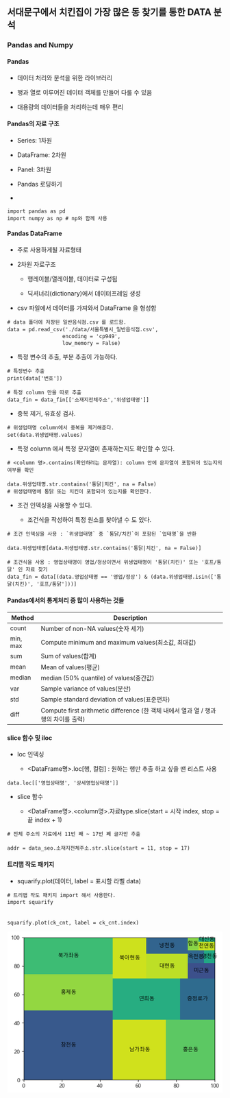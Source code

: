 ## 서대문구에서 치킨집이 가장 많은 동 찾기를 통한 DATA 분석

### Pandas and Numpy

#### Pandas

- 데이터 처리와 분석을 위한 라이브러리

- 행과 열로 이루어진 데이터 객체를 만들어 다룰 수 있음

- 대용량의 데이터들을 처리하는데 매우 편리

#### Pandas의 자료 구조

- Series: 1차원
- DataFrame: 2차원
- Panel: 3차원

- Pandas 로딩하기
- 
```
import pandas as pd
import numpy as np # np와 함께 사용
```

####  Pandas DataFrame

- 주로 사용하게될 자료형태

- 2차원 자료구조

  - 행레이블/열레이블, 데이터로 구성됨

  - 딕셔너리(dictionary)에서 데이터프레임 생성
  
- csv 파일에서 데이터를 가져와서 DataFrame 을 형성함

```
# data 폴더에 저장된 일반음식점.csv 를 로드함.
data = pd.read_csv('./data/서울특별시_일반음식점.csv', 
                  encoding = 'cp949',
                  low_memory = False)
```

- 특정 변수의 추출, 부분 추출이 가능하다.

```
# 특정변수 추출
print(data['번호']) 

# 특정 column 만을 따로 추출
data_fin = data_fin[['소재지전체주소','위생업태명']]
```

- 중복 제거, 유효성 검사.

```
# 위생업태명 column에서 중복을 제거해준다.
set(data.위생업태명.values)
```

- 특정 column 에서 특정 문자열이 존재하는지도 확인할 수 있다.

```
# <column 명>.contains(확인하려는 문자열): column 안에 문자열이 포함되어 있는지의 여부를 확인

data.위생업태명.str.contains('통닭|치킨', na = False)
# 위생업태명에 통닭 또는 치킨이 포함되어 있는지를 확인한다.
```

- 조건 인덱싱을 사용할 수 있다.
  
  - 조건식을 작성하여 특정 원소를 찾아낼 수 도 있다.

```
# 조건 인덱싱을 사용 : `위생업태명` 중 `통닭/치킨`이 포함된 `업태명`을 반환

data.위생업태명[data.위생업태명.str.contains('통닭|치킨', na = False)]

# 조건식을 사용 : 영업상태명이 영업/정상이면서 위생업태명이 '통닭(치킨)' 또는 '호프/통닭' 인 자료 찾기
data_fin = data[(data.영업상태명 == '영업/정상') & (data.위생업태명.isin(['통닭(치킨)', '호프/통닭']))]
```

#### Pandas에서의 통계처리 중 많이 사용하는 것들

|Method|	Description|
|--|--|
|count|	Number of non-NA values(숫자 세기)|
|min, max	|Compute minimum and maximum values(최소값, 최대값)|
|sum	|Sum of values(합계)|
|mean	|Mean of values(평균)|
|median	|median (50% quantile) of values(중간값)|
|var	|Sample variance of values(분산)|
|std	|Sample standard deviation of values(표준편차)|
|diff|	Compute first arithmetic difference (한 객체 내에서 열과 열 / 행과 행의 차이를 출력)|

#### slice 함수 및 iloc


- loc 인덱싱

    - <DataFrame명>.loc[행, 컬럼] :  원하는 행만 추출 하고 싶을 땐 리스트 사용

```
data.loc[['영업상태명', '상세영업상태명']]
```

- slice 함수

    - <DataFrame명>.<column명>.자료type.slice(start = 시작 index, stop = 끝 index + 1)

```
# 전체 주소의 자료에서 11번 째 ~ 17번 째 글자만 추출

addr = data_seo.소재지전체주소.str.slice(start = 11, stop = 17)
```

#### 트리맵 작도 패키지

- squarify.plot(데이터, label =  표시할 라벨 data)

```
# 트리맵 작도 패키지 import 해서 사용한다.
import squarify 


squarify.plot(ck_cnt, label = ck_cnt.index)
```

![squarify 예시](image.png)
